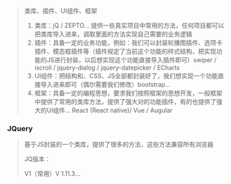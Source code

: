 > 类库、插件、UI组件、框架
>
> 1. 类库：jQ / ZEPTO...	提供一些真实项目中常用的方法，任何项目都可以把类库导入进来，调取里面的方法实现自己需要的业务逻辑
> 2. 插件：具备一定的业务功能，例如：我们可以封装轮播图插件、选项卡插件、模态框插件等（插件规定了当前这个功能的样式结构，把实现功能的JS进行封装，以后想实现这个功能直接导入插件即可）swiper / iscroll / jquery-dialog / jquery-datepicker / ECharts
> 3. UI组件：把结构和、CSS、JS全部都封装好了，我们想实现一个功能直接导入进来即可（偶尔需要我们修改）bootstrap...
> 4. 框架：具备一定的编程思想，要求我们按照框架的思想开发，一般框架中提供了常用的类库方法，提供了强大对的功能插件，有的也提供了强大的UI组件...   React (React native)/ Vue / Augular

### JQuery

> 基于JS封装的一个类库，提供了很多的方法，这些方法兼容所有浏览器
>
> JQ版本：
>
> V1（常用）V 1.11.3...

